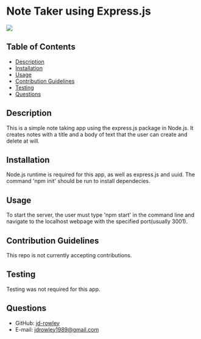 # Note Taker using Express.js
  
  [
    <img src="https://img.shields.io/static/v1?label=LICENSE&message=MIT&color=informational&style=for-the-badge" />
    ](https://choosealicense.com/)
  
  ## Table of Contents
  * [Description](#description)
  * [Installation](#installation)
  * [Usage](#usage)
  * [Contribution Guidelines](#contribution-guidelines)
  * [Testing](#testing)
  * [Questions](#questions) 
    
  ## Description
  This is a simple note taking app using the express.js package in Node.js. It creates notes with a title and a body of text that the user can create and delete at will.
  ## Installation
  Node.js runtime is required for this app, as well as express.js and uuid. The command 'npm init' should be run to install dependecies.
  ## Usage
  To start the server, the user must type 'npm start' in the command line and navigate to the localhost webpage with the specified port(usually 3001).
  ## Contribution Guidelines
  This repo is not currently accepting contributions.
  ## Testing
  Testing was not required for this app.
  ## Questions
  * GitHub: [jd-rowley](http://github.com/jd-rowley)
  * E-mail: jdrowley1989@gmail.com